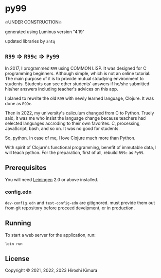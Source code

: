 # py99

🔥UNDER CONSTRUCTION🔥

generated using Luminus version "4.19"

updated libraries by `antq`

## `R99` => `R99c` => `Py99`

In 2017, I programmed `R99` using COMMON LISP.
It was designed for C programming beginners.
Although simple, which is not an online tutorial.
The main purpose of it is to provide mutual stdudying environment to
students. Students can see other students' answers if he/she submitted
his/her answers including teacher's advices on this app.

I planed to rewrite the old `R99` with newly learned language,
Clojure. It was done as `R99c`.

Then in 2022, my university's caliculum changed from C to Python.
Truely said, it was me who insist the language change because teachers had selected languages accroding to their own favorites. C, processing, JavaScript, bash, and so on. It was no good for students.

So, python. In case of me, I love Clojure much more than Python.

With spirit of Clojure's functional programming, benefit of immutable data, I will teach python. For the preparation, first of all, rebuild `R99c` as `Py99`.

## Prerequisites

You will need [Leiningen][1] 2.0 or above installed.

[1]: https://github.com/technomancy/leiningen

### config.edn

`dev-config.edn` and `test-config-edn` are gitignored.
must provide them out from git repository before proceed develpment,
or in production.

## Running

To start a web server for the application, run:

    lein run

## License

Copyright © 2021, 2022, 2023 Hiroshi Kimura
